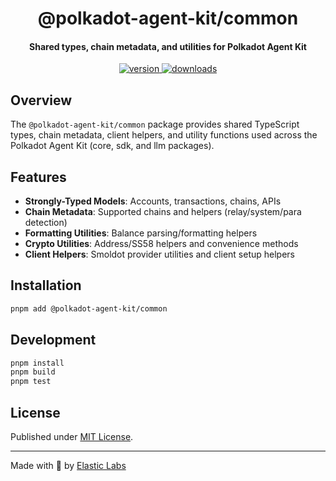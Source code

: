 <div align="center">
  <h1 align="center">@polkadot-agent-kit/common</h1>
  <h4 align="center">Shared types, chain metadata, and utilities for Polkadot Agent Kit</h4>
  <p align="center">
    <a href="https://npmjs.com/package/@polkadot-agent-kit/common">
      <img alt="version" src="https://img.shields.io/npm/v/@polkadot-agent-kit/common?style=flat-square" />
    </a>
    <a href="https://npmjs.com/package/@polkadot-agent-kit/common">
      <img alt="downloads" src="https://img.shields.io/npm/dm/@polkadot-agent-kit/common?style=flat-square" />
    </a>
  </p>
</div>

## Overview

The `@polkadot-agent-kit/common` package provides shared TypeScript types, chain metadata, client helpers, and utility functions used across the Polkadot Agent Kit (core, sdk, and llm packages).

## Features

- **Strongly-Typed Models**: Accounts, transactions, chains, APIs
- **Chain Metadata**: Supported chains and helpers (relay/system/para detection)
- **Formatting Utilities**: Balance parsing/formatting helpers
- **Crypto Utilities**: Address/SS58 helpers and convenience methods
- **Client Helpers**: Smoldot provider utilities and client setup helpers

## Installation

```bash
pnpm add @polkadot-agent-kit/common
```

## Development

```bash
pnpm install
pnpm build
pnpm test
```

## License

Published under [MIT License](https://github.com/elasticlabs-org/polkadot-agent-kit/blob/main/LICENSE).

---

Made with 💛 by [Elastic Labs](https://elasticlabs.org/)


